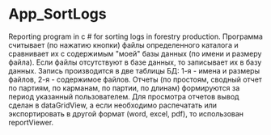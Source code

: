 # App_SortLogs
Reporting program in c # for sorting logs in forestry production.
Программа считывает (по нажатию кнопки) файлы определенного каталога и сравнивает их с содержимым "моей" базы данных (по имени и размеру файла).
Если файлы отсутствуют в базе данных, то записывает их в базу данных. 
Запись производится в две таблицы БД: 1-я - имена и размеры файлов, 2-я - содержимое файлов. 
Отчеты (по простоям, сводный отчет по партиям, по карманам, по партии, по длинам) формируются за период указанный пользователем. 
Для просмотра отчетов вывод сделан в dataGridView, а если необходимо распечатать или экспортировать в другой формат (word, excel, pdf), то использован reportViewer.
